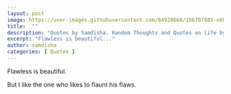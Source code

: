 ```yaml
---
layout: post
image: https://user-images.githubusercontent.com/84928666/156707885-e68a6d79-8296-44f1-aca4-96f3397cb35b.jpg
title:  ""
description: "Quotes by Samdisha. Random Thoughts and Quotes on life by Samdisha Khunger."
excerpt: "Flawless is beautiful..."
author: samdisha
categories: [ Quotes ]
---
```


Flawless is beautiful.

But I like the one who likes to flaunt his flaws.
